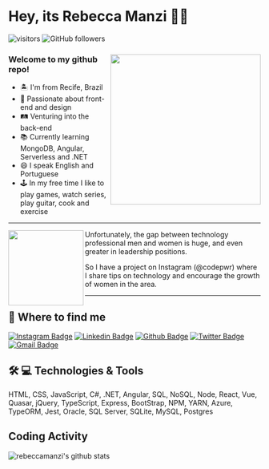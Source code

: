 # Hey, its Rebecca Manzi :woman_technologist:

![visitors](https://visitor-badge.glitch.me/badge?page_id=rebeccamanzi.visitor-badge)
![GitHub followers](https://img.shields.io/github/followers/rebeccamanzi?style=social)

<div align="center">
 
 <img src="https://i.ibb.co/s26jSQp/We-Are-Women-Bust.png" min-width="300px" max-width="300px" width="300px" align="right">

<h3 align=left> Welcome to my github repo! </h3>
 <ul align="left">
  <li> 🏝 I'm from Recife, Brazil </li>
  <li> 💜 Passionate about front-end and design </li>
  <li> 🛤 Venturing into the back-end </li>
  <li> 📚 Currently learning MongoDB, Angular, Serverless and .NET </li>
  <li> 😄 I speak English and Portuguese </li>
  <li> 🕹 In my free time I like to play games, watch series, play guitar, cook and exercise </li>
 </ul>

</div>

----
 
<img src="https://i.ibb.co/dmBC0yR/We-Are-Women-Power.png" min-width="100px" max-width="200px" width="150px" align="left">
<p align="right"> 
 <p> Unfortunately, the gap between technology professional men and women is huge, and even greater in leadership positions. <p>
 <p> So I have a project on Instagram (@codepwr) where I share tips on technology and encourage the growth of women in the area. <p>
</p>

----
 
## 🤗 Where to find me
 
[![Instagram Badge](https://img.shields.io/badge/-instagram-C13584?style=flat-square&labelColor=C13584&logo=instagram&logoColor=white&link=https://www.instagram.com/codepwr/)](https://www.instagram.com/codepwr/)
[![Linkedin Badge](https://img.shields.io/badge/-linkedin-blue?style=flat-square&logo=Linkedin&logoColor=white&link=https://www.linkedin.com/in/rebeccamanzi/)](https://www.linkedin.com/in/rebeccamanzi/)
[![Github Badge](https://img.shields.io/badge/-github-000?style=flat-square&logo=Github&logoColor=white&link=https://github.com/rebeccamanzi)](https://github.com/rebeccamanzi)
[![Twitter Badge](https://img.shields.io/badge/-twitter-1ca0f1?style=flat-square&labelColor=1ca0f1&logo=twitter&logoColor=white&link=https://twitter.com/lgdbittencourt)](https://twitter.com/rebeccacmanzi)
[![Gmail Badge](https://img.shields.io/badge/-gmail-c14438?style=flat-square&logo=Gmail&logoColor=white&link=mailto:rebeccamanzi@gmail.com)](mailto:rebeccamanzi@gmail.com)

## 🛠 💻 Technologies & Tools

<p>
 HTML, CSS, JavaScript, C#, .NET, Angular, SQL, NoSQL, Node, React, Vue, Quasar, jQuery, TypeScript, Express, BootStrap, NPM, YARN, Azure, TypeORM, Jest, Oracle, SQL Server, SQLite, MySQL, Postgres
</p>

## Coding Activity

<p>
  <img src="https://github-readme-stats.vercel.app/api?username=rebeccamanzi&show_icons=true&theme=dracula" alt="rebeccamanzi's github stats" />
</p>

